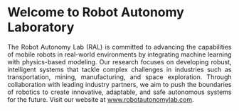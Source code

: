 # Welcome to Robot Autonomy Laboratory

<div align="justify">
The Robot Autonomy Lab (RAL) is committed to advancing the capabilities of mobile robots in real-world environments by integrating machine learning with physics-based modeling. Our research focuses on developing robust, intelligent systems that tackle complex challenges in industries such as transportation, mining, manufacturing, and space exploration. Through collaboration with leading industry partners, we aim to push the boundaries of robotics to create innovative, adaptable, and safe autonomous systems for the future. Visit our website at <a href='https://www.robotautonomylab.com' target='_blank'>www.robotautonomylab.com</a>.
</div>


